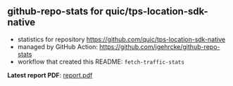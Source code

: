 ## github-repo-stats for quic/tps-location-sdk-native

- statistics for repository https://github.com/quic/tps-location-sdk-native
- managed by GitHub Action: https://github.com/jgehrcke/github-repo-stats
- workflow that created this README: `fetch-traffic-stats`

**Latest report PDF**: [report.pdf](https://github.com/njjetha/github-traffic/raw/github-repo-stats/quic/tps-location-sdk-native/latest-report/report.pdf)

